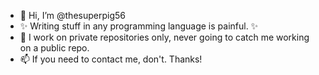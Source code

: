 - 👋 Hi, I’m @thesuperpig56
- ✨ Writing stuff in any programming language is painful. ✨
- 🌱 I work on private repositories only, never going to catch me working on a public repo.
- 📫 If you need to contact me, don't. Thanks!

<!---
thesuperpig56/thesuperpig56 is a ✨ special ✨ repository because its `README.md` (this file) appears on your GitHub profile.
You can click the Preview link to take a look at your changes.
--->
